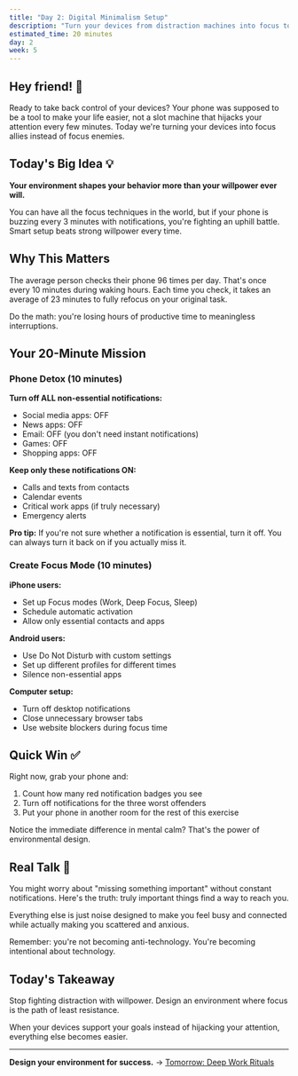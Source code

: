 ```yaml
---
title: "Day 2: Digital Minimalism Setup"
description: "Turn your devices from distraction machines into focus tools"
estimated_time: 20 minutes
day: 2
week: 5
---
```


## Hey friend! 👋

Ready to take back control of your devices? Your phone was supposed to be a tool to make your life easier, not a slot machine that hijacks your attention every few minutes. Today we're turning your devices into focus allies instead of focus enemies.

## Today's Big Idea 💡

**Your environment shapes your behavior more than your willpower ever will.**

You can have all the focus techniques in the world, but if your phone is buzzing every 3 minutes with notifications, you're fighting an uphill battle. Smart setup beats strong willpower every time.

## Why This Matters

The average person checks their phone 96 times per day. That's once every 10 minutes during waking hours. Each time you check, it takes an average of 23 minutes to fully refocus on your original task.

Do the math: you're losing hours of productive time to meaningless interruptions.

## Your 20-Minute Mission

### Phone Detox (10 minutes)

**Turn off ALL non-essential notifications:**
- Social media apps: OFF
- News apps: OFF 
- Email: OFF (you don't need instant notifications)
- Games: OFF
- Shopping apps: OFF

**Keep only these notifications ON:**
- Calls and texts from contacts
- Calendar events
- Critical work apps (if truly necessary)
- Emergency alerts

**Pro tip:** If you're not sure whether a notification is essential, turn it off. You can always turn it back on if you actually miss it.

### Create Focus Mode (10 minutes)

**iPhone users:**
- Set up Focus modes (Work, Deep Focus, Sleep)
- Schedule automatic activation
- Allow only essential contacts and apps

**Android users:**
- Use Do Not Disturb with custom settings
- Set up different profiles for different times
- Silence non-essential apps

**Computer setup:**
- Turn off desktop notifications
- Close unnecessary browser tabs
- Use website blockers during focus time

## Quick Win ✅

Right now, grab your phone and:
1. Count how many red notification badges you see
2. Turn off notifications for the three worst offenders
3. Put your phone in another room for the rest of this exercise

Notice the immediate difference in mental calm? That's the power of environmental design.

## Real Talk 💬

You might worry about "missing something important" without constant notifications. Here's the truth: truly important things find a way to reach you. 

Everything else is just noise designed to make you feel busy and connected while actually making you scattered and anxious.

Remember: you're not becoming anti-technology. You're becoming intentional about technology.

## Today's Takeaway

Stop fighting distraction with willpower. Design an environment where focus is the path of least resistance.

When your devices support your goals instead of hijacking your attention, everything else becomes easier.

---

**Design your environment for success.** → [Tomorrow: Deep Work Rituals](./03-deep-work-rituals)